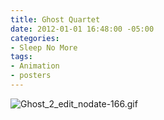 ```yaml
---
title: Ghost Quartet
date: 2012-01-01 16:48:00 -05:00
categories:
- Sleep No More
tags:
- Animation
- posters
---
```


![Ghost_2_edit_nodate-166.gif](/uploads/Ghost_2_edit_nodate-166.gif)